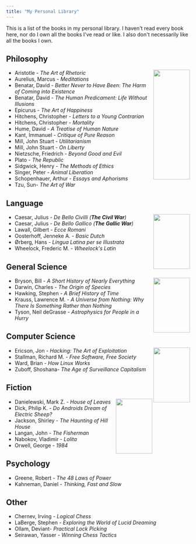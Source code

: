 ```yaml
---
title: "My Personal Library"
---
```


This is a list of the books in my personal library.
I haven't read every book here, nor do I own all the books I've read or like.
I also don't necessarily like all the books I own.

## Philosophy

<img align="right" src="/images/books/critique-of-reason.jpg" width="100" height="300">
<!-- <img align="right" src="/images/books/republic.jpg" width="100" height="150"> -->
 
- Aristotle - _The Art of Rhetoric_
- Aurelius, Marcus - _Meditations_
- Benatar, David - _Better Never to Have Been: The Harm of Coming into Existence_
- Benatar, David - _The Human Predicament: Life Without Illusions_
- Epicurus - _The Art of Happiness_
- Hitchens, Christopher - _Letters to a Young Contrarian_
- Hitchens, Christopher - _Mortality_
- Hume, David - _A Treatise of Human Nature_
- Kant, Immanuel - _Critique of Pure Reason_
- Mill, John Stuart - _Utilitarianism_
- Mill, John Stuart - _On Liberty_
- Nietzsche, Friedrich - _Beyond Good and Evil_
- Plato - _The Republic_
- Sidgwick, Henry - _The Methods of Ethics_
- Singer, Peter - _Animal Liberation_
- Schopenhauer, Arthur - _Essays and Aphorisms_
- Tzu, Sun- _The Art of War_

## Language

<img align="right" src="/images/books/lingua-latina.webp" width="100" height="150">

- Caesar, Julius - _De Bello Civilli (**The Civil War**)_
- Caesar, Julius - _De Bello Gallico (**The Gallic War**)_
- Lawall, Gilbert - _Ecce Romani_
- Oosterhoff, Jenneke A. - _Basic Dutch_
- Ørberg, Hans - _Lingua Latina per se Illustrata_
- Wheelock, Frederic M. - _Wheelock's Latin_

## General Science

<img align="right" src="/images/books/short-history.JPG" width="100" height="150">

- Bryson, Bill - _A Short History of Nearly Everything_
- Darwin, Charles - _The Origin of Species_
- Hawking, Stephen - _A Brief History of Time_
- Krauss, Lawrence M. - _A Universe from Nothing: Why There Is Something Rather than Nothing_
- Tyson, Neil deGrasse - _Astrophysics for People in a Hurry_

## Computer Science
 
<img align="right" src="/images/books/how-linux-works.jpg" width="100" height="150">

- Ericson, Jon - _Hacking: The Art of Exploitation_
- Stallman, Richard M. - _Free Software, Free Society_
- Ward, Brian - _How Linux Works_
- Zuboff, Shoshana- _The Age of Surveillance Capitalism_

## Fiction
 
<img align="right" src="/images/books/1984.jpg" width="100" height="150">

- Danielewski, Mark Z. - _House of Leaves_
- Dick, Philip K. - _Do Androids Dream of Electric Sheep?_
- Jackson, Shirley - _The Haunting of Hill House_
- Langan, John - _The Fisherman_
- Nabokov, Vladimir - _Lolita_
- Orwell, George - _1984_

## Psychology

- Greene, Robert - _The 48 Laws of Power_
- Kahneman, Daniel - _Thinking, Fast and Slow_
 
## Other
 
- Chernev, Irving - _Logical Chess_
- LaBerge, Stephen - _Exploring the World of Lucid Dreaming_
- Ollam, Deviant- _Practical Lock Picking_
- Seirawan, Yasser - _Winning Chess Tactics_
 
